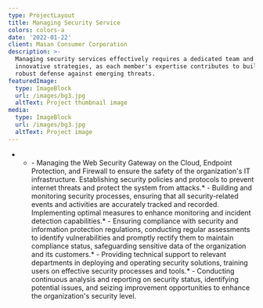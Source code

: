 ```yaml
---
type: ProjectLayout
title: Managing Security Service
colors: colors-a
date: '2022-01-22'
client: Masan Consumer Corporation
description: >-
  Managing security services effectively requires a dedicated team and
  innovative strategies, as each member's expertise contributes to building a
  robust defense against emerging threats.
featuredImage:
  type: ImageBlock
  url: /images/bg3.jpg
  altText: Project thumbnail image
media:
  type: ImageBlock
  url: /images/bg3.jpg
  altText: Project image
---
```

*   *   \- Managing the Web Security Gateway on the Cloud, Endpoint Protection, and Firewall to ensure the safety of the
        organization's IT infrastructure. Establishing security policies and protocols to prevent internet threats and protect
        the system from attacks.*   \- Building and monitoring security processes, ensuring that all security-related events and activities are accurately
        tracked and recorded. Implementing optimal measures to enhance monitoring and incident detection capabilities.*   \- Ensuring compliance with security and information protection regulations, conducting regular assessments to
        identify vulnerabilities and promptly rectify them to maintain compliance status, safeguarding sensitive data of the
        organization and its customers.*   \- Providing technical support to relevant departments in deploying and operating security solutions, training users
        on effective security processes and tools.*   \- Conducting continuous analysis and reporting on security status, identifying potential issues, and seizing
        improvement opportunities to enhance the organization's security level.

